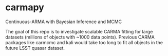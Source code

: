 # carmapy
Continuous-ARMA with Bayesian Inference and MCMC 

The goal of this repo is to investigate scalable CARMA fitting for large datasets (millions of objects with ~1000 data points). Previous CARMA packages like carmcmc and kali would take too long to fit all objects in the future LSST quasar dataset. 
